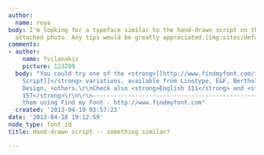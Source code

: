 ```yaml
---
author:
  name: roya
body: I'm looking for a typeface similar to the hand-drawn script on the sign in the
  attached photo. Any tips would be greatly appreciated.[img:sites/default/files/old-images/ATT33789_5857.jpg]
comments:
- author:
    name: fvilanakis
    picture: 123289
  body: "You could try one of the <strong>[[http://www.findmyfont.com/index.php/fonts/font-preview?fset=Elsner%2BFlake&ffam=EnglishScriptEF%20-%20DemiBold&fid=fd88f0ee01379e07c93ef19242b3c9d5&fsize=72&text=Traditional%20Hot%20%26%20Cold&wrap=2|English
    Script]]</strong> variations, available from Linotype, E&F, Berthold,  Wiescher
    Design, +others.\r\nCheck also <strong>English 111</strong> and <strong>English
    157</strong>\r\n\r\n-----------------------------------------------\r\nI found
    them using Find my Font - http://www.findmyfont.com"
  created: '2013-04-19 03:57:23'
date: '2013-04-18 19:12:59'
node_type: font_id
title: Hand-drawn script -- something similar?

---
```

